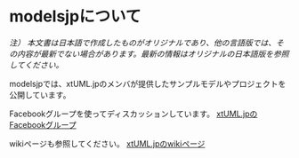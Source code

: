 # modelsjpについて

*注）
本文書は日本語で作成したものがオリジナルであり、他の言語版では、その内容が最新でない場合があります。最新の情報はオリジナルの日本語版を参照してください。*

modelsjpでは、xtUML.jpのメンバが提供したサンプルモデルやプロジェクトを公開しています。

Facebookグループを使ってディスカッションしています。
[xtUML.jpのFacebookグループ](https://www.facebook.com/groups/xtuml.jp/)

wikiページも参照してください。
[xtUML.jpのwikiページ](https://github.com/xtuml/modelsjp/wiki)
